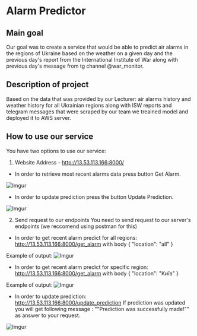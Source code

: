 # Alarm Predictor

## Main goal
Our goal was to create a service that would be able to predict air alarms in the regions of Ukraine based on the weather on a given day and the previous day's report from the International Institute of War along with previous day's message from tg channel @war_monitor.
## Description of project
Based on the data that was provided by our Lecturer: air alarms history and weather history for all Ukrainian regions along with ISW reports and telegram messages that were scraped by our team we treained model and deployed it to AWS server.
## How to use our service
You have two options to use our service:
1. Website
Address - http://13.53.113.166:8000/

 - In order to retrieve most recent alarms data press button Get Alarm.

![Imgur](https://imgur.com/eq6Mf6n.jpg)

 - In order to update prediction press the button Update Prediction.

![Imgur](https://imgur.com/nI6hZnh.jpg)
   
2. Send request to our endpoints 
You need to send request to our server's endpoints (we reccomend using postman for this)
- In order to get recent alarm predict for all regions:
  http://13.53.113.166:8000/get_alarm with body
  {
    "location": "all"
} 

Example of output:
![Imgur](https://imgur.com/1jWtFhT.jpg)

- In order to get recent alarm predict for specific region:
  http://13.53.113.166:8000/get_alarm with body
  {
    "location": "Київ"
}

Example of output:
![Imgur](https://imgur.com/qcATTW2.jpg)

- In order to update prediction:
  http://13.53.113.166:8000/update_prediction
 If prediction was updated you will get following message : ""Prediction was successfully made!"" as answer to your request.

![Imgur](https://imgur.com/T6IeiH2.jpg)

